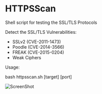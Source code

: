 # HTTPSScan
Shell script for testing the SSL/TLS Protocols

Detect the SSL/TLS Vulnerabilities:

* SSLv2 (CVE-2011-1473)
* Poodle (CVE-2014-3566)
* FREAK (CVE-2015-0204)
* Weak Ciphers

Usage:

bash httpsscan.sh [target] [port]

![ScreenShot](http://alexos.org/wp-content/uploads/2015/03/httpsscan3.png)

